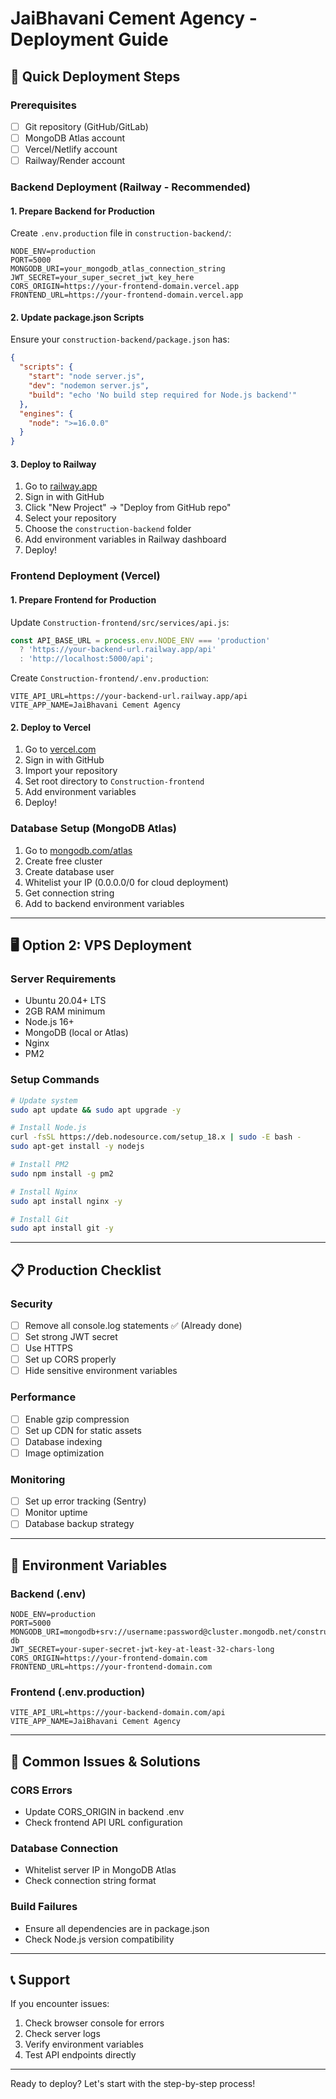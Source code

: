 # JaiBhavani Cement Agency - Deployment Guide

## 🚀 Quick Deployment Steps

### Prerequisites
- [ ] Git repository (GitHub/GitLab)
- [ ] MongoDB Atlas account
- [ ] Vercel/Netlify account
- [ ] Railway/Render account

### Backend Deployment (Railway - Recommended)

#### 1. Prepare Backend for Production

Create `.env.production` file in `construction-backend/`:
```env
NODE_ENV=production
PORT=5000
MONGODB_URI=your_mongodb_atlas_connection_string
JWT_SECRET=your_super_secret_jwt_key_here
CORS_ORIGIN=https://your-frontend-domain.vercel.app
FRONTEND_URL=https://your-frontend-domain.vercel.app
```

#### 2. Update package.json Scripts
Ensure your `construction-backend/package.json` has:
```json
{
  "scripts": {
    "start": "node server.js",
    "dev": "nodemon server.js",
    "build": "echo 'No build step required for Node.js backend'"
  },
  "engines": {
    "node": ">=16.0.0"
  }
}
```

#### 3. Deploy to Railway
1. Go to [railway.app](https://railway.app)
2. Sign in with GitHub
3. Click "New Project" → "Deploy from GitHub repo"
4. Select your repository
5. Choose the `construction-backend` folder
6. Add environment variables in Railway dashboard
7. Deploy!

### Frontend Deployment (Vercel)

#### 1. Prepare Frontend for Production

Update `Construction-frontend/src/services/api.js`:
```javascript
const API_BASE_URL = process.env.NODE_ENV === 'production' 
  ? 'https://your-backend-url.railway.app/api'
  : 'http://localhost:5000/api';
```

Create `Construction-frontend/.env.production`:
```env
VITE_API_URL=https://your-backend-url.railway.app/api
VITE_APP_NAME=JaiBhavani Cement Agency
```

#### 2. Deploy to Vercel
1. Go to [vercel.com](https://vercel.com)
2. Sign in with GitHub
3. Import your repository
4. Set root directory to `Construction-frontend`
5. Add environment variables
6. Deploy!

### Database Setup (MongoDB Atlas)

1. Go to [mongodb.com/atlas](https://mongodb.com/atlas)
2. Create free cluster
3. Create database user
4. Whitelist your IP (0.0.0.0/0 for cloud deployment)
5. Get connection string
6. Add to backend environment variables

---

## 🖥️ Option 2: VPS Deployment

### Server Requirements
- Ubuntu 20.04+ LTS
- 2GB RAM minimum
- Node.js 16+
- MongoDB (local or Atlas)
- Nginx
- PM2

### Setup Commands

```bash
# Update system
sudo apt update && sudo apt upgrade -y

# Install Node.js
curl -fsSL https://deb.nodesource.com/setup_18.x | sudo -E bash -
sudo apt-get install -y nodejs

# Install PM2
sudo npm install -g pm2

# Install Nginx
sudo apt install nginx -y

# Install Git
sudo apt install git -y
```

---

## 📋 Production Checklist

### Security
- [ ] Remove all console.log statements ✅ (Already done)
- [ ] Set strong JWT secret
- [ ] Use HTTPS
- [ ] Set up CORS properly
- [ ] Hide sensitive environment variables

### Performance
- [ ] Enable gzip compression
- [ ] Set up CDN for static assets
- [ ] Database indexing
- [ ] Image optimization

### Monitoring
- [ ] Set up error tracking (Sentry)
- [ ] Monitor uptime
- [ ] Database backup strategy

---

## 🔧 Environment Variables

### Backend (.env)
```env
NODE_ENV=production
PORT=5000
MONGODB_URI=mongodb+srv://username:password@cluster.mongodb.net/construction-db
JWT_SECRET=your-super-secret-jwt-key-at-least-32-chars-long
CORS_ORIGIN=https://your-frontend-domain.com
FRONTEND_URL=https://your-frontend-domain.com
```

### Frontend (.env.production)
```env
VITE_API_URL=https://your-backend-domain.com/api
VITE_APP_NAME=JaiBhavani Cement Agency
```

---

## 🚨 Common Issues & Solutions

### CORS Errors
- Update CORS_ORIGIN in backend .env
- Check frontend API URL configuration

### Database Connection
- Whitelist server IP in MongoDB Atlas
- Check connection string format

### Build Failures
- Ensure all dependencies are in package.json
- Check Node.js version compatibility

---

## 📞 Support

If you encounter issues:
1. Check browser console for errors
2. Check server logs
3. Verify environment variables
4. Test API endpoints directly

---

Ready to deploy? Let's start with the step-by-step process!
